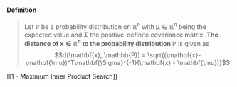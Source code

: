 #### Definition

>Let $\mathbb{P}$ be a probability distribution on $\mathbb{R}^n$ with $\mathbf{\mu} \in \mathbb{R}^n$ being the expected value and $\mathbf{\Sigma}$ the positive-definite covariance matrix. **The distance of $\mathbf{x}\in \mathbb{R}^n$ to the probability distribution $\mathbb{P}$** is given as
$$d(\mathbf{x}, \mathbb{P}) = \sqrt{(\mathbf{x}-\mathbf{\mu})^T\mathbf{\Sigma}^{-1}(\mathbf{x} - \mathbf{\mu})}$$<p></p>

[[1 - Maximum Inner Product Search]]
